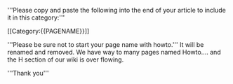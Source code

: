 '''Please copy and paste the following into the end of your article to include it in this category:'''

 <nowiki>[[Category:</nowiki>{{PAGENAME}}<nowiki>]]</nowiki>

'''Please be sure not to start your page name with howto.''' It will be renamed and removed. We have way to many pages named Howto.... and the H section of our wiki is over flowing. 

'''Thank you'''